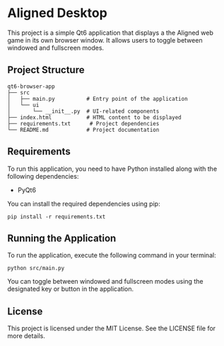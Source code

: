 # Aligned Desktop

This project is a simple Qt6 application that displays a the Aligned web game in its own browser window. It allows users to toggle between windowed and fullscreen modes.

## Project Structure

```
qt6-browser-app
├── src
│   ├── main.py          # Entry point of the application
│   └── ui
│       └── __init__.py  # UI-related components
├── index.html           # HTML content to be displayed
├── requirements.txt      # Project dependencies
└── README.md            # Project documentation
```

## Requirements

To run this application, you need to have Python installed along with the following dependencies:

- PyQt6

You can install the required dependencies using pip:

```
pip install -r requirements.txt
```

## Running the Application

To run the application, execute the following command in your terminal:

```
python src/main.py
```

You can toggle between windowed and fullscreen modes using the designated key or button in the application.

## License

This project is licensed under the MIT License. See the LICENSE file for more details.
